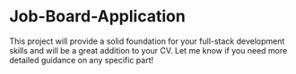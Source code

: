 # Job-Board-Application
This project will provide a solid foundation for your full-stack development skills and will be a great addition to your CV. Let me know if you need more detailed guidance on any specific part!
